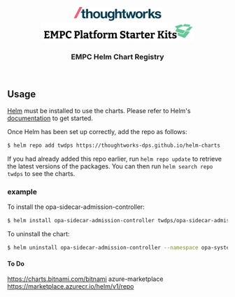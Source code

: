 <div align="center">
	<p>
		<img alt="Thoughtworks Logo" src="https://raw.githubusercontent.com/ThoughtWorks-DPS/static/master/thoughtworks_flamingo_wave.png?sanitize=true" width=200 />
    <br />
		<img alt="DPS Title" src="https://raw.githubusercontent.com/ThoughtWorks-DPS/static/master/EMPCPlatformStarterKitsImage.png?sanitize=true" width=350/>
	</p>
  <h3>EMPC Helm Chart Registry</h3>
</div>
<br />

## Usage

[Helm](https://helm.sh) must be installed to use the charts.  Please refer to Helm's [documentation](https://helm.sh/docs) to get started.  

Once Helm has been set up correctly, add the repo as follows:  

```bash
$ helm repo add twdps https://thoughtworks-dps.github.io/helm-charts
```

If you had already added this repo earlier, run `helm repo update` to retrieve the latest versions of the packages. You can then run `helm search repo twdps` to see the charts.  

### example  

To install the opa-sidecar-admission-controller:  
```bash
$ helm install opa-sidecar-admission-controller twdps/opa-sidecar-admission-controller --namespace opa-system  
```
To uninstall the chart:  
```bash
$ helm uninstall opa-sidecar-admission-controller --namespace opa-system 
```


#### To Do

https://charts.bitnami.com/bitnami
azure-marketplace https://marketplace.azurecr.io/helm/v1/repo
